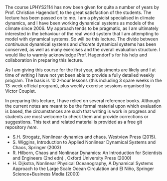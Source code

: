 The course LPHYS2114 has now been given for quite a number of years by Prof. Christian Hagendorf, to the great satisfaction of the students. The lecture has been passed on to me. I am a  physicist specialised in climate dynamics, and I have been working dynamical systems as models of the climate since 2006. My approach tends to be pragmatic, as I am ultimately interested in the behaviour of the real world system that I am attempting to model with dynamical systems. So will be this lecture. The divide between _continuous_ dynamical systems and _discrete_ dynamical systems has been conserved, as well as many exercises and the overall evaluation structure. I would like to warmly acknowledge Prof. Hagendorf's for his help and collaboration in preparing this lecture.

As I am giving this course for the first year, adjustments are likely and I at time of writing I have not yet been able to provide a fully detailed weekly program. The basis is 10 2-hour lessons (this including 3 spare weeks in the 13-week official program), plus weekly exercise sessions organised by Victor Couplet.

In preparing this lecture, I have relied on several reference books. Although the current notes are meant to be the formal material upon which evaluation is based, the circumstances are such that writing is work in progress and students are most welcome to check them and provide corrections or suggestions. This text and related material is provided as a free git repository _here_. 


 -   S.H. Strogatz, Nonlinear dynamics and chaos. Westview Press (2015).
 -   S. Wiggins, Introduction to Applied Nonlinear Dynamical Systems and Chaos, Springer (2003)
 -   R. Hilborn, Chaos and Nonlinear Dynamics: An Introduction for Scientists and Engineers (2nd edn) , Oxford University Press (2000)
 -   H. Dijkstra, Nonlinear Physical Oceanography, A Dynamical Systems Approach to the Large Scale Ocean Circulation and El Niño, Springer Science+Business Media (2000)


